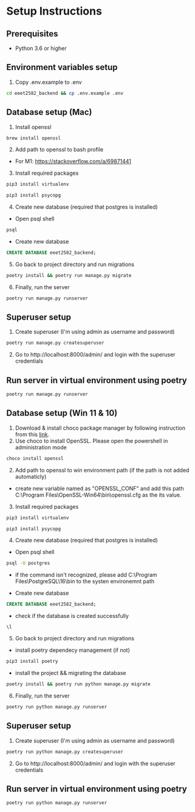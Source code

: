 # Setup Instructions

## Prerequisites
- Python 3.6 or higher

## Environment variables setup
1. Copy .env.example to .env
```bash
cd eeet2582_backend && cp .env.example .env
```

## Database setup (Mac)
1. Install openssl
```bash
brew install openssl
```

2. Add path to openssl to bash profile
- For M1: https://stackoverflow.com/a/69871441

3. Install required packages
```bash 
pip3 install virtualenv
```
```bash
pip3 install psycopg
```
4. Create new database (required that postgres is installed)
- Open psql shell
```bash
psql
```

- Create new database
```sql
CREATE DATABASE eeet2582_backend;
```

5. Go back to project directory and run migrations
```bash
poetry install && poetry run manage.py migrate
```

6. Finally, run the server
```bash
poetry run manage.py runserver
```

## Superuser setup
1. Create superuser (I'm using admin as username and password)
```bash
poetry run manage.py createsuperuser
```
2. Go to http://localhost:8000/admin/ and login with the superuser credentials


## Run server in virtual environment using poetry

```bash 
poetry run manage.py runserver
```


## Database setup (Win 11 & 10)
1. Download & install choco package manager by following instruction from this [link](https://chocolatey.org/install).
2. Use choco to install OpenSSL. Please open the powershell in administration mode
```bash
choco install openssl
```

2. Add path to openssl to win environment path (if the path is not added automaticly)
- create new variable named as "OPENSSL_CONF" and add this path C:\Program Files\OpenSSL-Win64\bin\openssl.cfg  as the its value.

3. Install required packages
```bash
pip3 install virtualenv
```
```bash
pip3 install psycopg
```
4. Create new database (required that postgres is installed)
- Open psql shell
```bash
psql -U postgres
```
- if the command isn't recognized, please add C:\Program Files\PostgreSQL\16\bin to the systen environemnt path

- Create new database
```sql
CREATE DATABASE eeet2582_backend;
```

- check if the database is created successfully
```
\l
```
5. Go back to project directory and run migrations

- install poetry dependecy management (if not)

```bash
pip3 install poetry
```
- install the project && migrating the database
```bash
poetry install && poetry run python manage.py migrate
```

6. Finally, run the server
```bash
poetry run python manage.py runserver
```

## Superuser setup
1. Create superuser (I'm using admin as username and password)
```bash
poetry run python manage.py createsuperuser
```
2. Go to http://localhost:8000/admin/ and login with the superuser credentials


## Run server in virtual environment using poetry

```bash 
poetry run python manage.py runserver
```